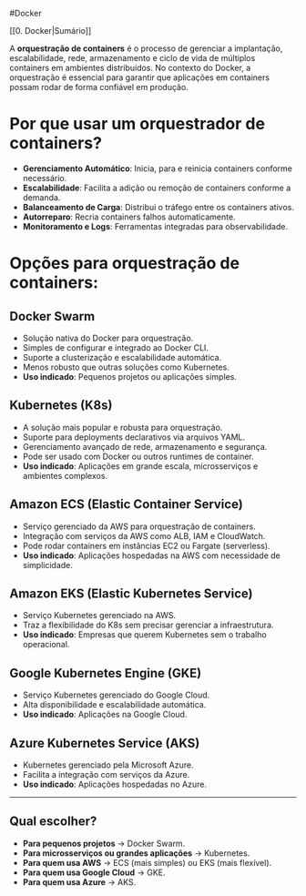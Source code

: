 #Docker 

[[0. Docker|Sumário]]

A **orquestração de containers** é o processo de gerenciar a implantação, escalabilidade, rede, armazenamento e ciclo de vida de múltiplos containers em ambientes distribuídos. No contexto do Docker, a orquestração é essencial para garantir que aplicações em containers possam rodar de forma confiável em produção.

# Por que usar um orquestrador de containers?

- **Gerenciamento Automático**: Inicia, para e reinicia containers conforme necessário.
- **Escalabilidade**: Facilita a adição ou remoção de containers conforme a demanda.
- **Balanceamento de Carga**: Distribui o tráfego entre os containers ativos.
- **Autorreparo**: Recria containers falhos automaticamente.
- **Monitoramento e Logs**: Ferramentas integradas para observabilidade.

# Opções para orquestração de containers:

## Docker Swarm

- Solução nativa do Docker para orquestração.
- Simples de configurar e integrado ao Docker CLI.
- Suporte a clusterização e escalabilidade automática.
- Menos robusto que outras soluções como Kubernetes.
- **Uso indicado**: Pequenos projetos ou aplicações simples.

## Kubernetes (K8s)

- A solução mais popular e robusta para orquestração.
- Suporte para deployments declarativos via arquivos YAML.
- Gerenciamento avançado de rede, armazenamento e segurança.
- Pode ser usado com Docker ou outros runtimes de container.
- **Uso indicado**: Aplicações em grande escala, microsserviços e ambientes complexos.

## Amazon ECS (Elastic Container Service)

- Serviço gerenciado da AWS para orquestração de containers.
- Integração com serviços da AWS como ALB, IAM e CloudWatch.
- Pode rodar containers em instâncias EC2 ou Fargate (serverless).
- **Uso indicado**: Aplicações hospedadas na AWS com necessidade de simplicidade.

## Amazon EKS (Elastic Kubernetes Service)

- Serviço Kubernetes gerenciado na AWS.
- Traz a flexibilidade do K8s sem precisar gerenciar a infraestrutura.
- **Uso indicado**: Empresas que querem Kubernetes sem o trabalho operacional.

## Google Kubernetes Engine (GKE)

- Serviço Kubernetes gerenciado do Google Cloud.
- Alta disponibilidade e escalabilidade automática.
- **Uso indicado**: Aplicações na Google Cloud.

## Azure Kubernetes Service (AKS)

- Kubernetes gerenciado pela Microsoft Azure.
- Facilita a integração com serviços da Azure.
- **Uso indicado**: Aplicações hospedadas no Azure.

---

## Qual escolher?

- **Para pequenos projetos** → Docker Swarm.
- **Para microsserviços ou grandes aplicações** → Kubernetes.
- **Para quem usa AWS** → ECS (mais simples) ou EKS (mais flexível).
- **Para quem usa Google Cloud** → GKE.
- **Para quem usa Azure** → AKS.
